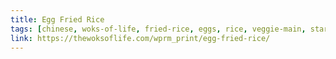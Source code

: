 ```yaml
---
title: Egg Fried Rice
tags: [chinese, woks-of-life, fried-rice, eggs, rice, veggie-main, starchy-side, dinner]
link: https://thewoksoflife.com/wprm_print/egg-fried-rice/
---
```


